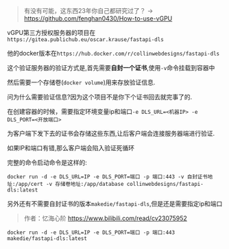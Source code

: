 > 有没有可能，这东西23年你自己都研究过了？ -> https://github.com/fenghan0430/How-to-use-vGPU

vGPU第三方授权服务器的项目在`https://gitea.publichub.eu/oscar.krause/fastapi-dls`

他的docker版本在`https://hub.docker.com/r/collinwebdesigns/fastapi-dls`

这个验证服务器的验证方式是,首先需要**自封一个证书**,使用`-v`命令挂载到容器中

然后需要一个存储卷(`docker volume`)用来存放验证信息.

问为什么需要验证信息?因为这个项目不是你下个证书回去就完事了的.

在创建容器的时候，需要指定环境变量ip和端口`-e DLS_URL=<机器IP> -e DLS_PORT=<开放端口>`

为客户端下发下去的证书会存储这些东西,让后客户端会连接服务器端进行验证.

如果IP和端口有错,那么客户端会陷入验证死循环

完整的命令启动命令是这样的:

`docker run -d -e DLS_URL=IP -e DLS_PORT=端口 -p 端口:443 -v 自封证书地址:/app/cert -v 存储卷地址:/app/database collinwebdesigns/fastapi-dls:latest`

另外还有不需要自封证书的版本`makedie/fastapi-dls`,但是还是需要指定ip和端口

> 作者：忆海心阶 https://www.bilibili.com/read/cv23075952

`docker run -d -e DLS_URL=IP -e DLS_PORT=端口 -p 端口:443  makedie/fastapi-dls:latest`

